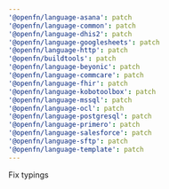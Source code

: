 ```yaml
---
'@openfn/language-asana': patch
'@openfn/language-common': patch
'@openfn/language-dhis2': patch
'@openfn/language-googlesheets': patch
'@openfn/language-http': patch
'@openfn/buildtools': patch
'@openfn/language-beyonic': patch
'@openfn/language-commcare': patch
'@openfn/language-fhir': patch
'@openfn/language-kobotoolbox': patch
'@openfn/language-mssql': patch
'@openfn/language-ocl': patch
'@openfn/language-postgresql': patch
'@openfn/language-primero': patch
'@openfn/language-salesforce': patch
'@openfn/language-sftp': patch
'@openfn/language-template': patch
---
```


Fix typings
